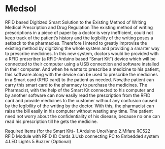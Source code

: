 # Medsol
RFID based Digitized Smart Solution to the Existing Method of Writing  Medical Prescription and Drug Regulation
The existing method of writing prescriptions in a piece of paper by a doctor is very inefficient,
could not keep track of the patient’s history and the legibility of the writing poses a setback to
the pharmacies. Therefore I intend to greatly improvise the existing method by digitizing the
whole system and providing a smarter way to prescribe medicines. In this new system, doctors
would be provided with a RFID prescriber (a RFID-Arduino based “Smart Kit”) device which will
be connected to their computer using a USB connection and software installed in their
computer. And when he wants to prescribe a medicine to his patient, this software along with
the device can be used to prescribe the medicines in a Smart card (RFID card) to the patient as
needed. Now,the patient can carry this smart card to the pharmacy to purchase the medicines.
The Pharmacist, with the help of the Smart Kit connected to his computer and by another
software can now easily read the prescription from the RFID card and provide medicines to the
customer without any confusion caused by the legibility of the writing by the doctor. With this,
the pharmacist can raise the bill easily in his computer without wasting any time. The patient
need not worry about the confidentiality of his disease, because no one can read his
prescription till he gets the medicine.

Required Items (for the Smart Kit)-
1.Arduino Uno/Nano
2.Mifare RC522 RFID Module with RFID ID Cards
3.Usb connecting PC to Embedded system
4.LED Lights
5.Buzzer (Optional)
